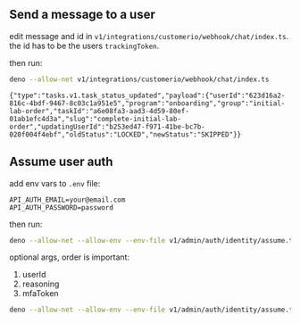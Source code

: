 ## Send a message to a user

edit message and id in `v1/integrations/customerio/webhook/chat/index.ts`.
the id has to be the users `trackingToken`.

then run:

```bash
deno --allow-net v1/integrations/customerio/webhook/chat/index.ts
```

```
{"type":"tasks.v1.task_status_updated","payload":{"userId":"623d16a2-816c-4bdf-9467-8c03c1a951e5","program":"onboarding","group":"initial-lab-order","taskId":"a6e08fa3-aad3-4d59-80ef-01ab1efc4d3a","slug":"complete-initial-lab-order","updatingUserId":"b253ed47-f971-41be-bc7b-020f004f4ebf","oldStatus":"LOCKED","newStatus":"SKIPPED"}}
```

## Assume user auth

add env vars to `.env` file:

```
API_AUTH_EMAIL=your@email.com
API_AUTH_PASSWORD=password
```

then run:

```bash
deno --allow-net --allow-env --env-file v1/admin/auth/identity/assume.ts
```

optional args, order is important:

1. userId
2. reasoning
3. mfaToken

```bash
deno --allow-net --allow-env --env-file v1/admin/auth/identity/assume.ts 63f64133-61f8-4483-977d-b34e6ca9f367 "Investigating Zendesk ticket #12345" 1519678
```
